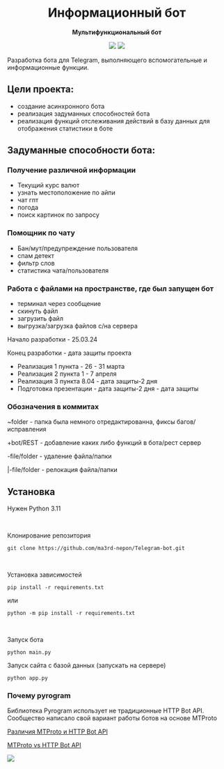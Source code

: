 <div align="center">
  <h1>Информационный бот</h1>
  <p>
    <strong>Мультифункциональный бот</strong>
  </p>
  <p>

[![](https://img.shields.io/badge/Telegram-bot-blue?logo=telegram)](https://t.me/tost_game_bot?start=start)
[![](https://img.shields.io/badge/A_rest-db_server-blue)](https://qwertedrtvghjn.pythonanywhere.com)

  </p>
</div>

<!-- shields.io for this icons (да это я сделал) -->
Разработка бота для Telegram, выполняющего вспомогательные и информационные функции.

## Цели проекта:
- создание асинхронного бота
- реализация задуманных способностей бота
- реализация функций отслеживания действий в базу данных для отображения статистики в боте

## Задуманные способности бота:
### Получение различной информации
- Текущий курс валют
- узнать местоположение по айпи
- чат гпт
- погода
- поиск картинок по запросу

### Помощник по чату
- Бан/мут/предупреждение пользователя
- спам детект
- фильтр слов
- статистика чата/пользователя

### Работа с файлами на пространстве, где был запущен бот
- терминал через сообщение
- скинуть файл
- загрузить файл
- выгрузка/загрузка файлов с/на сервера


Начало разработки - 25.03.24


Конец разработки - дата защиты проекта


- Реализация 1 пункта - 26 - 31 марта
- Реализация 2 пункта 1 - 7 апреля
- Реализация 3 пункта 8.04 - дата защиты-2 дня
- Подготовка презентации - дата защиты-2 дня - дата защиты

### Обозначения в коммитах


~folder - папка была немного отредактированна, фиксы багов/исправления


+bot/REST - добавление каких либо функций в бота/рест сервер


-file/folder - удаление файла/папки


|-file/folder - релокация файла/папки


## Установка

Нужен Python 3.11

<br>

Клонирование репозитория
~~~
git clone https://github.com/ma3rd-nepon/Telegram-bot.git
~~~

<br>

Установка зависимостей
~~~
pip install -r requirements.txt
~~~
или
~~~
python -m pip install -r requirements.txt
~~~

<br>

Запуск бота
~~~
python main.py
~~~

Запуск сайта с базой данных (запускать на сервере)
~~~
python app.py
~~~


### Почему pyrogram

Библиотека Pyrogram использует не традиционные HTTP Bot API. Сообщество написало свой вариант работы ботов на основе MTProto 


[Различия MTProto и HTTP Bot API](https://github.com/LonamiWebs/Telethon/wiki/MTProto-vs-HTTP-Bot-API)


[MTProto vs HTTP Bot API](https://docs.telethon.dev/en/stable/concepts/botapi-vs-mtproto.html)

<div>
  <img src="https://docs.pyrogram.org/_static/img/mtproto-vs-bot-api.png">
</div>



<!-- ## Ссылки
### [Рест сервер](https://qwertedrtvghjn.pythonanywhere.com)

### [Телеграм-Бот](https://t.me/tost_game_bot?start=start)
-->

